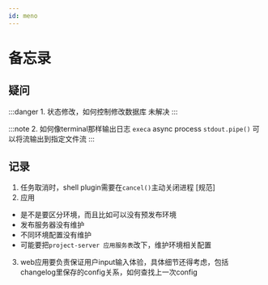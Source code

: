 ```yaml
---
id: meno
---
```


# 备忘录

## 疑问
:::danger 1. 状态修改，如何控制修改数据库 
未解决
:::

:::note 2. 如何像terminal那样输出日志
`execa` async process `stdout.pipe()` 可以将流输出到指定文件流
:::

## 记录
1. 任务取消时，shell plugin需要在`cancel()`主动关闭进程 [规范]
2. 应用
  * 是不是要区分环境，而且比如可以没有预发布环境
  * 发布服务器没有维护
  * 不同环境配置没有维护
  * 可能要把`project-server 应用服务表`改下，维护环境相关配置
3. web应用要负责保证用户input输入体验，具体细节还得考虑，包括changelog里保存的config关系，如何查找上一次config
